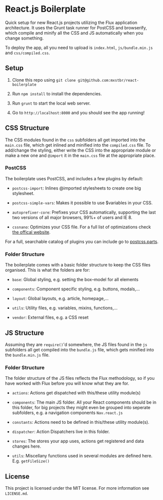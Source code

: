 # React.js Boilerplate

Quick setup for new React.js projects utilizing the Flux application architecture. It uses the Grunt task runner for PostCSS and browserify, which compile and minify all the CSS and JS automatically when you change something.

To deploy the app, all you need to upload is `index.html`, `js/bundle.min.js` and `css/compiled.css`.

## Setup

1. Clone this repo using `git clone git@github.com:mxstbr/react-boilerplate`

2. Run `npm install` to install the dependencies.

3. Run `grunt` to start the local web server.

4. Go to `http://localhost:8000` and you should see the app running!

## CSS Structure

The CSS modules found in the `css` subfolders all get imported into the `main.css` file, which get inlined and minified into the `compiled.css` file. To add/change the styling, either write the CSS into the appropriate module or make a new one and `@import` it in the `main.css` file at the appropriate place.

### PostCSS

The boilerplate uses PostCSS, and includes a few plugins by default:

* `postcss-import`: Inlines @imported stylesheets to create one big stylesheet.

* `postcss-simple-vars`: Makes it possible to use $variables in your CSS.

* `autoprefixer-core`: Prefixes your CSS automatically, supporting the last two versions of all major browsers, 99%+ of users and IE 8.

* `cssnano`: Optimizes your CSS file. For a full list of optimizations check [the offical website](http://cssnano.co/optimisations/).

For a full, searchable catalog of plugins you can include go to [postcss.parts](http://postcss.parts).

### Folder Structure

The boilerplate comes with a basic folder structure to keep the CSS files organised. This is what the folders are for:

* `base`: Global styling, e.g. setting the box–model for all elements

* `components`: Component specific styling, e.g. buttons, modals,...

* `layout`: Global layouts, e.g. article, homepage,...

* `utils`: Utility files, e.g. variables, mixins, functions,...

* `vendor`: External files, e.g. a CSS reset

## JS Structure

Assuming they are `require()`'d somewhere, the JS files found in the `js` subfolders all get compiled into the `bundle.js` file, which gets minified into the `bundle.min.js` file.

### Folder Structure

The folder structure of the JS files reflects the Flux methodology, so if you have worked with Flux before you will know what they are for. 

* `actions`: Actions get dispatched with this/these utility module(s)

* `components`: The main JS folder. All your React components should be in this folder, for big projects they might even be grouped into seperate subfolders, e.g. a navigation components `Nav.react.js`

* `constants`: Actions need to be defined in this/these utility module(s).

* `dispatcher`: Action Dispatchers live in this folder.

* `stores`: The stores your app uses, actions get registered and data changes here.

* `utils`: Miscellany functions used in several modules are defined here. E.g. `getFileSize()`

## License

This project is licensed under the MIT license. For more information see `LICENSE.md`.